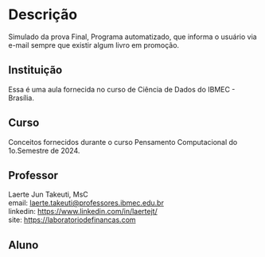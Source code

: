 # Descrição
Simulado da prova Final,
Programa automatizado, que informa o usuário via e-mail sempre que existir algum livro em promoção.
## Instituição
Essa é uma aula fornecida no curso de Ciência de Dados do IBMEC - Brasília.

## Curso
Conceitos fornecidos durante o curso Pensamento Computacional do 1o.Semestre de 2024.

## Professor
Laerte Jun Takeuti, MsC \
email: laerte.takeuti@professores.ibmec.edu.br \
linkedin: https://www.linkedin.com/in/laertejt/ \
site: https://laboratoriodefinancas.com 

## Aluno
